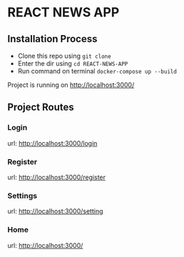 # REACT NEWS APP

## Installation Process

- Clone this repo using `git clone`
- Enter the dir using `cd REACT-NEWS-APP`
- Run command on terminal `docker-compose up --build`

Project is running on <http://localhost:3000/>

## Project Routes

### Login

url: <http://localhost:3000/login>

### Register

url: <http://localhost:3000/register>

### Settings

url: <http://localhost:3000/setting>

### Home

url: <http://localhost:3000/>
